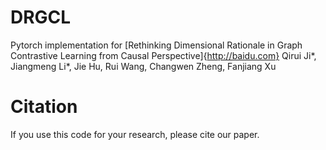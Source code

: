 # DRGCL
Pytorch implementation for [Rethinking Dimensional Rationale in Graph Contrastive Learning from Causal Perspective]{http://baidu.com}
Qirui Ji*, Jiangmeng Li*, Jie Hu, Rui Wang, Changwen Zheng, Fanjiang Xu

# Citation
If you use this code for your research, please cite our paper.

